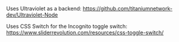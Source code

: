 Uses Ultraviolet as a backend:
https://github.com/titaniumnetwork-dev/Ultraviolet-Node

Uses CSS Switch for the Incognito toggle switch:
https://www.sliderrevolution.com/resources/css-toggle-switch/